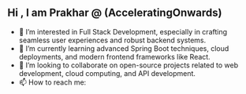## Hi , I am Prakhar @ (AcceleratingOnwards)

- 👀 I’m interested in Full Stack Development, especially in crafting seamless user experiences and robust backend systems.
- 🌱 I’m currently learning advanced Spring Boot techniques, cloud deployments, and modern frontend frameworks like React.
- 💞️ I’m looking to collaborate on open-source projects related to web development, cloud computing, and API development.
- 📫 How to reach me:


